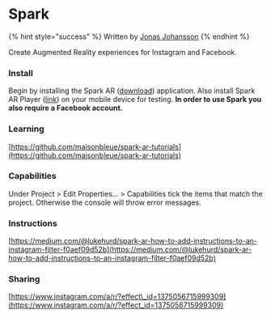 # Spark

{% hint style="success" %}
Written by [Jonas Johansson](https://jonasjohansson.se/)
{% endhint %}

Create Augmented Reality experiences for Instagram and Facebook. 

### Install

Begin by installing the Spark AR \([download](https://sparkar.facebook.com/ar-studio/)\) application. Also install Spark AR Player \([link](https://apps.apple.com/us/app/spark-ar-player/id1231451896)\) on your mobile device for testing. **In order to use Spark you also require a Facebook account.**

### **Learning**

[https://github.com/maisonbleue/spark-ar-tutorials](https://github.com/maisonbleue/spark-ar-tutorials)

### Capabilities

Under Project  &gt; Edit Properties… &gt; Capabilities tick the items that match the project. Otherwise the console will throw error messages.

### Instructions

[https://medium.com/@lukehurd/spark-ar-how-to-add-instructions-to-an-instagram-filter-f0aef09d52b](https://medium.com/@lukehurd/spark-ar-how-to-add-instructions-to-an-instagram-filter-f0aef09d52b)

### Sharing

[https://www.instagram.com/a/r/?effect\_id=1375056715999309](https://www.instagram.com/a/r/?effect_id=1375056715999309)



